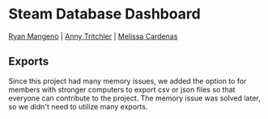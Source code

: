 # Steam Database Dashboard
[Ryan Mangeno](https://github.com/Ryndine) | [Anny Tritchler](https://github.com/tritchlin/) | [Melissa Cardenas](https://github.com/melcardenas28)

## Exports

Since this project had many memory issues, we added the option to for members with stronger computers to export csv or json files so that everyone can contribute to the project. The memory issue was solved later, so we didn't need to utilize many exports.